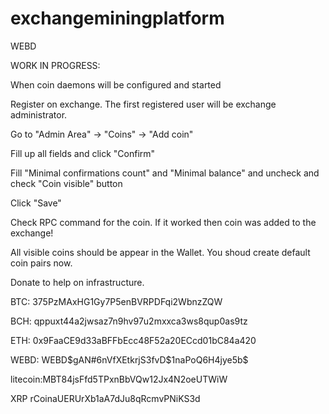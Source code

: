 # exchangeminingplatform
WEBD

WORK IN PROGRESS:

When coin daemons will be configured and started

Register on exchange. The first registered user will be exchange administrator.

Go to "Admin Area" -> "Coins" -> "Add coin"

Fill up all fields and click "Confirm"

Fill "Minimal confirmations count" and "Minimal balance" and uncheck and check "Coin visible" button

Click "Save"

Check RPC command for the coin. If it worked then coin was added to the exchange!

All visible coins should be appear in the Wallet. You shoud create default coin pairs now.


Donate to help on infrastructure.

BTC: 375PzMAxHG1Gy7P5enBVRPDFqi2WbnzZQW

BCH: qppuxt44a2jwsaz7n9hv97u2mxxca3ws8qup0as9tz

ETH: 0x9FaaCE9d33aBFFbEcc48F52a20ECcd01bC84a420

WEBD: WEBD$gAN#6nVfXEtkrjS3fvD$1naPoQ6H4jye5b$

litecoin:MBT84jsFfd5TPxnBbVQw12Jx4N2oeUTWiW

XRP rCoinaUERUrXb1aA7dJu8qRcmvPNiKS3d
